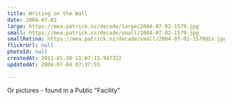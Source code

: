 ```yaml
---
title: Writing on the Wall
date: 2004-07-02
large: https://mea.patrick.nz/decade/large/2004-07-02-1579.jpg
small: https://mea.patrick.nz/decade/small/2004-07-02-1579.jpg
smallRetina: https://mea.patrick.nz/decade/small/2004-07-02-1579@2x.jpg
flickrUrl: null
photoId: null
createdAt: 2011-01-30 11:07:15.947322
updatedAt: 2004-07-04 07:37:55

---
```

Or pictures - found in a Public "Facility"
